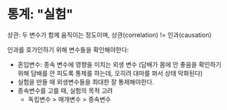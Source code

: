 # 통계: "실험"

상관: 두 변수가 함께 움직이는 정도이며, 상관(correlation) != 인과(causation)

인과를 호가인하기 위해 변수들을 확인해야한다:
* 혼입변수: 종속 변수에 영향을 미치는 외생 변수 (담배가 몸에 안 좋음을 확인하기 위해 담배를 안 피도록 통제를 하는데, 오히려 대마를 펴서 상태 악화된다)
* 실험을 만들 때 외생변수들을 최대한 잘 통제해야한다. 
* 종속변수를 고를 때, 실험의 목적 고려
    * 독립변수 > 매개변수 > 종속변수